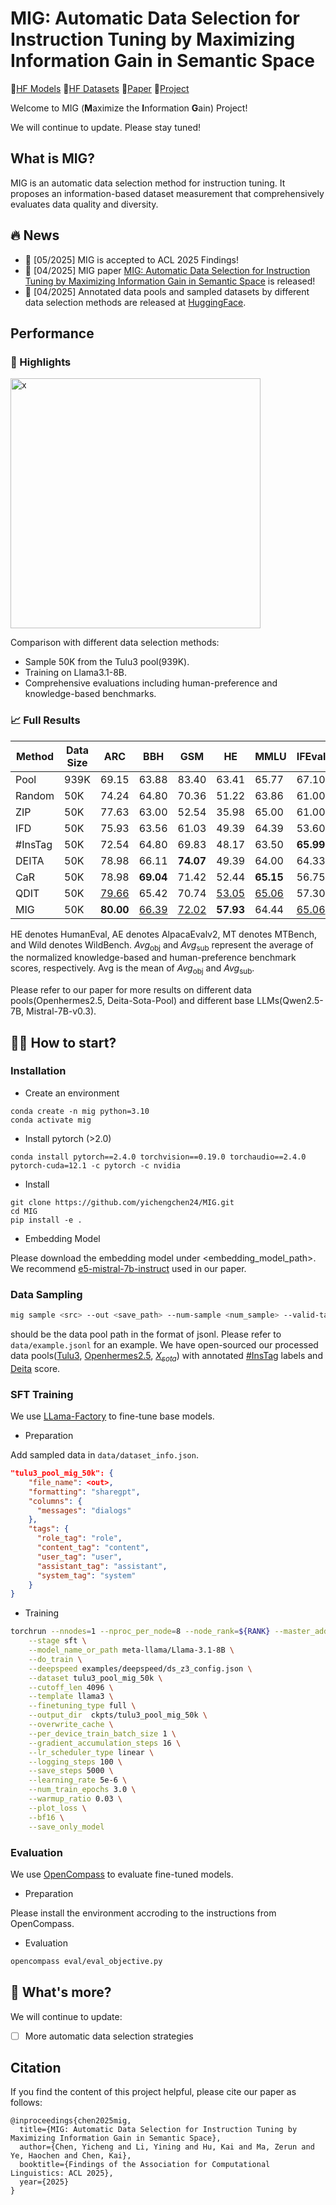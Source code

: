 # MIG: Automatic Data Selection for Instruction Tuning by Maximizing Information Gain in Semantic Space

🤗[HF Models](https://huggingface.co/collections/xsample/mig-models-6801ec964bab5e098a676f19) 🤗[HF Datasets](https://huggingface.co/collections/xsample/mig-datasets-6800b4d225243877293eff3b) 📄[Paper](https://arxiv.org/abs/2504.13835) 🚀[Project](https://yichengchen24.github.io/projects/mig/)

Welcome to MIG (**M**aximize the **I**nformation **G**ain) Project!

We will continue to update. Please stay tuned!

## What is MIG?
MIG is an automatic data selection method for instruction tuning. It proposes an information-based dataset measurement that comprehensively evaluates data quality and diversity.

## 🔥 News
* 🎉 [05/2025] MIG is accepted to ACL 2025 Findings!
* 📄 [04/2025] MIG paper [MIG: Automatic Data Selection for Instruction Tuning by Maximizing Information Gain in Semantic Space](https://arxiv.org/abs/2504.13835) is released!
* 🤗 [04/2025] Annotated data pools and sampled datasets by different data selection methods are released at [HuggingFace](https://huggingface.co/collections/xsample/mig-datasets-6800b4d225243877293eff3b).

## Performance

### 🔦 Highlights
<img src="./assets/teaser-v6.png" alt="x" width="400">

Comparison with different data selection methods:
* Sample 50K from the Tulu3 pool(939K).
* Training on Llama3.1-8B.
* Comprehensive evaluations including human-preference and knowledge-based benchmarks.

### 📈 Full Results

| Method  | Data Size | ARC          | BBH          | GSM          | HE           | MMLU         | IFEval       | $Avg_\text{obj}$ | AE           | MT          | Wild          | $Avg_\text{sub}$ | Avg          |
| ------- | --------- | ------------ | ------------ | ------------ | ------------ | ------------ | ------------ | ---------------- | ------------ | ----------- | ------------- | ---------------- | ------------ |
| Pool    | 939K      | 69.15        | 63.88        | 83.40        | 63.41        | 65.77        | 67.10        | 68.79            | 8.94         | 6.86        | -24.66        | 38.40            | 53.59        |
| Random  | 50K       | 74.24        | 64.80        | 70.36        | 51.22        | 63.86        | 61.00        | 64.25            | 8.57         | <u>7.06</u> | -22.15        | 39.36            | 51.81        |
| ZIP     | 50K       | 77.63        | 63.00        | 52.54        | 35.98        | 65.00        | 61.00        | 59.19            | 6.71         | 6.64        | -32.10        | 35.69            | 47.44        |
| IFD     | 50K       | 75.93        | 63.56        | 61.03        | 49.39        | 64.39        | 53.60        | 61.32            | 12.30        | 7.03        | -20.20        | 40.83            | 51.08        |
| #InsTag | 50K       | 72.54        | 64.80        | 69.83        | 48.17        | 63.50        | **65.99**    | 64.14            | 6.58         | 6.84        | -20.70        | 38.21            | 51.17        |
| DEITA   | 50K       | 78.98        | 66.11        | **74.07**    | 49.39        | 64.00        | 64.33        | <u>66.15</u>     | 10.19        | 6.83        | <u>-19.95</u> | 39.50            | 52.83        |
| CaR     | 50K       | 78.98        | **69.04**    | 71.42        | 52.44        | **65.15**    | 56.75        | 65.63            | 12.55        | 6.95        | -20.67        | 40.57            | 53.10        |
| QDIT    | 50K       | <u>79.66</u> | 65.42        | 70.74        | <u>53.05</u> | <u>65.06</u> | 57.30        | 65.21            | **15.78**    | 6.76        | -20.56        | <u>41.03</u>     | <u>53.12</u> |
| MIG     | 50K       | **80.00**    | <u>66.39</u> | <u>72.02</u> | **57.93**    | 64.44        | <u>65.06</u> | **67.64**        | <u>14.66</u> | **7.32**    | **-17.77**    | **42.99**        | **55.32**    |

HE denotes HumanEval, AE denotes AlpacaEvalv2, MT denotes MTBench, and Wild denotes WildBench. $Avg_\text{obj}$ and $Avg_\text{sub}$ represent the average of the normalized knowledge-based and human-preference benchmark scores, respectively. Avg is the mean of $Avg_\text{obj}$ and $Avg_\text{sub}$.

Please refer to our paper for more results on different data pools(Openhermes2.5, Deita-Sota-Pool) and different base LLMs(Qwen2.5-7B, Mistral-7B-v0.3).

## 🏃‍♂️ How to start?

### Installation
* Create an environment
```shell
conda create -n mig python=3.10
conda activate mig
```
* Install pytorch (>2.0)
```shell
conda install pytorch==2.4.0 torchvision==0.19.0 torchaudio==2.4.0 pytorch-cuda=12.1 -c pytorch -c nvidia
```
* Install
```shell
git clone https://github.com/yichengchen24/MIG.git
cd MIG
pip install -e .
```
* Embedding Model

Please download the embedding model under <embedding_model_path>. We recommend [e5-mistral-7b-instruct](https://huggingface.co/intfloat/e5-mistral-7b-instruct) used in our paper.

### Data Sampling
```bash
mig sample <src> --out <save_path> --num-sample <num_sample> --valid-tag-path ./configs/valid_tag_path.json --label-graph-type sim --embedding-model <embedding_model_path> --sampler-type mig --batch-size 32768
```

<src> should be the data pool path in the format of jsonl. Please refer to `data/example.jsonl` for an example. We have open-sourced our processed data pools([Tulu3](https://huggingface.co/datasets/xsample/tulu-3-pool-annotated), [Openhermes2.5](https://huggingface.co/datasets/xsample/openhermes-2.5-pool-annotated), [$X_{sota}$](https://huggingface.co/datasets/xsample/deita-sota-pool-annotated)) with annotated [#InsTag](https://github.com/OFA-Sys/InsTag) labels and [Deita](https://github.com/hkust-nlp/deita) score.

### SFT Training
We use [LLama-Factory](https://github.com/hiyouga/LLaMA-Factory) to fine-tune base models.

* Preparation

Add sampled data in `data/dataset_info.json`.

```json
"tulu3_pool_mig_50k": {
    "file_name": <out>,
    "formatting": "sharegpt",
    "columns": {
      "messages": "dialogs"
    },
    "tags": {
      "role_tag": "role",
      "content_tag": "content",
      "user_tag": "user",
      "assistant_tag": "assistant",
      "system_tag": "system"
    }
}
```

* Training
```bash
torchrun --nnodes=1 --nproc_per_node=8 --node_rank=${RANK} --master_addr=${MASTER_ADDR} --master_port=${MASTER_PORT} src/train.py \
    --stage sft \
    --model_name_or_path meta-llama/Llama-3.1-8B \
    --do_train \
    --deepspeed examples/deepspeed/ds_z3_config.json \
    --dataset tulu3_pool_mig_50k \
    --cutoff_len 4096 \
    --template llama3 \
    --finetuning_type full \
    --output_dir  ckpts/tulu3_pool_mig_50k \
    --overwrite_cache \
    --per_device_train_batch_size 1 \
    --gradient_accumulation_steps 16 \
    --lr_scheduler_type linear \
    --logging_steps 100 \
    --save_steps 5000 \
    --learning_rate 5e-6 \
    --num_train_epochs 3.0 \
    --warmup_ratio 0.03 \
    --plot_loss \
    --bf16 \
    --save_only_model
```

### Evaluation
We use [OpenCompass](https://github.com/open-compass/opencompass) to evaluate fine-tuned models.

* Preparation

Please install the environment accroding to the instructions from OpenCompass.

* Evaluation
```bash
opencompass eval/eval_objective.py
```


## 💪 What's more?

We will continue to update:

- [ ] More automatic data selection strategies


## Citation
If you find the content of this project helpful, please cite our paper as follows:

```
@inproceedings{chen2025mig,
  title={MIG: Automatic Data Selection for Instruction Tuning by Maximizing Information Gain in Semantic Space},
  author={Chen, Yicheng and Li, Yining and Hu, Kai and Ma, Zerun and Ye, Haochen and Chen, Kai},
  booktitle={Findings of the Association for Computational Linguistics: ACL 2025},
  year={2025}
}
```
